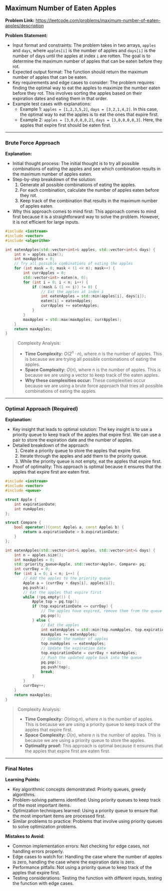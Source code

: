 ## Maximum Number of Eaten Apples
**Problem Link:** https://leetcode.com/problems/maximum-number-of-eaten-apples/description

**Problem Statement:**
- Input format and constraints: The problem takes in two arrays, `apples` and `days`, where `apples[i]` is the number of apples and `days[i]` is the number of days until the apples at index `i` are rotten. The goal is to determine the maximum number of apples that can be eaten before they rot.
- Expected output format: The function should return the maximum number of apples that can be eaten.
- Key requirements and edge cases to consider: The problem requires finding the optimal way to eat the apples to maximize the number eaten before they rot. This involves sorting the apples based on their expiration dates and eating them in that order.
- Example test cases with explanations:
    - Example 1: `apples = [1,2,3,5,2]`, `days = [3,2,1,4,2]`. In this case, the optimal way to eat the apples is to eat the ones that expire first.
    - Example 2: `apples = [3,0,0,0,0,2]`, `days = [3,0,0,0,0,3]`. Here, the apples that expire first should be eaten first.

---

### Brute Force Approach

**Explanation:**
- Initial thought process: The initial thought is to try all possible combinations of eating the apples and see which combination results in the maximum number of apples eaten.
- Step-by-step breakdown of the solution: 
    1. Generate all possible combinations of eating the apples.
    2. For each combination, calculate the number of apples eaten before they rot.
    3. Keep track of the combination that results in the maximum number of apples eaten.
- Why this approach comes to mind first: This approach comes to mind first because it is a straightforward way to solve the problem. However, it is not efficient for large inputs.

```cpp
#include <iostream>
#include <vector>
#include <algorithm>

int eatenApples(std::vector<int>& apples, std::vector<int>& days) {
    int n = apples.size();
    int maxApples = 0;
    // Try all possible combinations of eating the apples
    for (int mask = 0; mask < (1 << n); mask++) {
        int currApples = 0;
        std::vector<int> eaten(n, 0);
        for (int i = 0; i < n; i++) {
            if ((mask & (1 << i)) != 0) {
                // Eat the apples at index i
                int eatenApples = std::min(apples[i], days[i]);
                eaten[i] = eatenApples;
                currApples += eatenApples;
            }
        }
        maxApples = std::max(maxApples, currApples);
    }
    return maxApples;
}
```

> Complexity Analysis:
> - **Time Complexity:** $O(2^n \cdot n)$, where $n$ is the number of apples. This is because we are trying all possible combinations of eating the apples.
> - **Space Complexity:** $O(n)$, where $n$ is the number of apples. This is because we are using a vector to keep track of the eaten apples.
> - **Why these complexities occur:** These complexities occur because we are using a brute force approach that tries all possible combinations of eating the apples.

---

### Optimal Approach (Required)

**Explanation:**
- Key insight that leads to optimal solution: The key insight is to use a priority queue to keep track of the apples that expire first. We can use a pair to store the expiration date and the number of apples.
- Detailed breakdown of the approach: 
    1. Create a priority queue to store the apples that expire first.
    2. Iterate through the apples and add them to the priority queue.
    3. While the priority queue is not empty, eat the apples that expire first.
- Proof of optimality: This approach is optimal because it ensures that the apples that expire first are eaten first.

```cpp
#include <iostream>
#include <vector>
#include <queue>

struct Apple {
    int expirationDate;
    int numApples;
};

struct Compare {
    bool operator()(const Apple& a, const Apple& b) {
        return a.expirationDate > b.expirationDate;
    }
};

int eatenApples(std::vector<int>& apples, std::vector<int>& days) {
    int n = apples.size();
    int maxApples = 0;
    std::priority_queue<Apple, std::vector<Apple>, Compare> pq;
    int currDay = 0;
    for (int i = 0; i < n; i++) {
        // Add the apples to the priority queue
        Apple a = {currDay + days[i], apples[i]};
        pq.push(a);
        // Eat the apples that expire first
        while (!pq.empty()) {
            Apple top = pq.top();
            if (top.expirationDate <= currDay) {
                // The apples have expired, remove them from the queue
                pq.pop();
            } else {
                // Eat the apples
                int eatenApples = std::min(top.numApples, top.expirationDate - currDay);
                maxApples += eatenApples;
                // Update the number of apples
                top.numApples -= eatenApples;
                // Update the expiration date
                top.expirationDate = currDay + eatenApples;
                // Push the updated apple back into the queue
                pq.pop();
                pq.push(top);
                break;
            }
        }
        currDay++;
    }
    return maxApples;
}
```

> Complexity Analysis:
> - **Time Complexity:** $O(n \log n)$, where $n$ is the number of apples. This is because we are using a priority queue to keep track of the apples that expire first.
> - **Space Complexity:** $O(n)$, where $n$ is the number of apples. This is because we are using a priority queue to store the apples.
> - **Optimality proof:** This approach is optimal because it ensures that the apples that expire first are eaten first.

---

### Final Notes

**Learning Points:**
- Key algorithmic concepts demonstrated: Priority queues, greedy algorithms.
- Problem-solving patterns identified: Using priority queues to keep track of the most important items.
- Optimization techniques learned: Using a priority queue to ensure that the most important items are processed first.
- Similar problems to practice: Problems that involve using priority queues to solve optimization problems.

**Mistakes to Avoid:**
- Common implementation errors: Not checking for edge cases, not handling errors properly.
- Edge cases to watch for: Handling the case where the number of apples is zero, handling the case where the expiration date is zero.
- Performance pitfalls: Not using a priority queue to keep track of the apples that expire first.
- Testing considerations: Testing the function with different inputs, testing the function with edge cases.